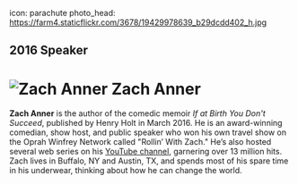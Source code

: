 icon: parachute
photo_head: https://farm4.staticflickr.com/3678/19429978639_b29dcdd402_h.jpg

## 2016 Speaker

# ![Zach Anner](http://imgs.wds.fm/zach-anner-round.png) Zach Anner

<div class="zig-zags_blue"></div>

**Zach Anner** is the author of the comedic memoir *If at Birth You Don't Succeed*, published by Henry Holt in March 2016. He is an award-winning comedian, show host, and public speaker who won his own travel show on the Oprah Winfrey Network called "Rollin’ With Zach." He’s also hosted several web series on his [YouTube channel](https://www.youtube.com/channel/UCPTVYxUoYWhNa8J7GzIGnyQ), garnering over 13 million hits. Zach lives in Buffalo, NY and Austin, TX, and spends most of his spare time in his underwear, thinking about how he can change the world.
